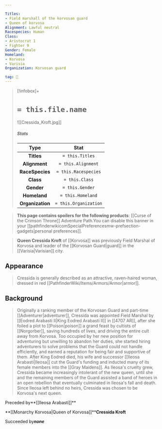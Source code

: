 ```yaml
---

Titles:
- Field marshall of the korvosan guard
- Queen of korvosa
Alignment: Lawful neutral
Racespecies: Human
Class:
- Aristocrat 1
- Fighter 9
Gender: Female
Homeland:
- Korvosa
- Varisia
Organization: Korvosan guard

tag: 👤️
---
```


> [!infobox]+
> #  `= this.file.name`
> ![[Cressida_Kroft.jpg]]
> ##### Stats
> Type | Stat |
> :---: |:---:|
> **Titles** | `= this.Titles` |
> **Alignment** | `= this.Alignment` |
> **RaceSpecies** | `= this.Racespecies` |
> **Class** | `= this.Class` |
> **Gender** | `= this.Gender` |
> **Homeland** | `= this.Homeland` |
> **Organization** | `= this.Organization` |



> **This page contains spoilers for the following products**: [[Curse of the Crimson Throne]] Adventure Path.You can disable this banner in your [[pathfinderwikicomSpecialPreferencesmw-prefsection-gadgets|personal preferences]].


> **Queen Cressida Kroft** of [[Korvosa]] was previously Field Marshal of Korvosa and leader of the [[Korvosan Guard|guard]] in the [[Varisia|Varisian]] city.


## Appearance

> Cressida is generally described as an attractive, raven-haired woman, dressed in red [[PathfinderWiki/Items/Armors/Armor|armor]].


## Background

> Originally a ranking member of the Korvosan Guard and part-time [[Adventurer|adventurer]], Cressida was appointed Field Marshal by [[Eodred Arabasti II|King Eodred Arabasti II]] in [[4707 AR]], after she foiled a plot to [[Poison|poison]] a grand feast by cultists of [[Norgorber]], saving hundreds of lives, and driving the entire cult away from Korvosa. Too occupied by her new position for adventuring but unwilling to abandon her duties, she started hiring adventurers to solve problems that the Guard could not handle efficiently, and earned a reputation for being fair and supportive of them.
> After King Eodred died, his wife and successor [[Ileosa Arabasti|Ileosa]] cut the Guard's funding and inducted many of its female members into the [[Gray Maidens]]. As Ileosa's cruelty grew, Cressida became increasingly intolerant of the new queen, until she and the remaining members of the Guard assisted a band of heroes in an open rebellion that eventually culminated in Ileosa's fall and death. Since Ileosa left behind no heirs, Cressida was chosen to be Korvosa's next queen.





Preceded by**[[Ileosa Arabasti]]**

**[[Monarchy Korvosa|Queen of Korvosa]]****Cressida Kroft**

Succeeded by***none***







